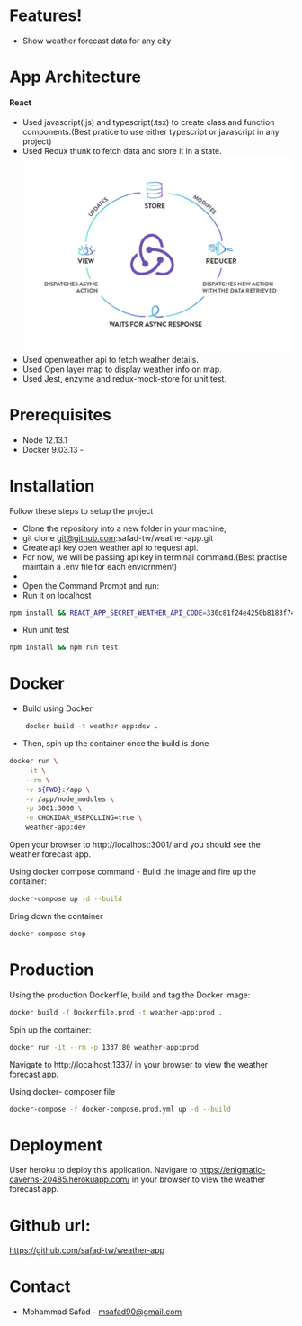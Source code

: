 # Features!
  - Show weather forecast data for any city
 
# App Architecture

#### React 
 - Used javascript(.js) and typescript(.tsx) to create class and function       components.(Best pratice to use either typescript or javascript in any project)
 - Used Redux thunk to fetch data and store it in a state.
 ![alt tag](https://github.com/safad-tw/weather-app/blob/main/redux.png)
 - Used openweather api to fetch weather details.
 - Used Open layer map to display weather info on map.
 - Used Jest, enzyme and redux-mock-store for unit test.

# Prerequisites

- Node 12.13.1
- Docker 9.03.13 -


# Installation
Follow these steps to setup the project 
- Clone the repository into a new folder in your machine; 
- git clone git@github.com:safad-tw/weather-app.git
- Create api key open weather api to request api.
- For now, we will be passing api key in terminal command.(Best practise maintain a .env file for each enviornment)
- 
- Open the Command Prompt and run: 
- Run it on localhost
```sh
npm install && REACT_APP_SECRET_WEATHER_API_CODE=330c81f24e4250b8183f74ad127506ac npm start
 ```
 - Run unit test
```sh
npm install && npm run test
 ```
 
  # Docker
 - Build using Docker
```sh
    docker build -t weather-app:dev .
 ```
 - Then, spin up the container once the build is done
```sh
docker run \
    -it \
    --rm \
    -v ${PWD}:/app \
    -v /app/node_modules \
    -p 3001:3000 \
    -e CHOKIDAR_USEPOLLING=true \
    weather-app:dev
 ```
 Open your browser to http://localhost:3001/ and you should see the weather forecast app.
 
Using docker compose command - Build the image and fire up the container:
 ```sh
 docker-compose up -d --build
  ```
Bring down the container
```sh
docker-compose stop
 ```
    
# Production
Using the production Dockerfile, build and tag the Docker image:
```sh
docker build -f Dockerfile.prod -t weather-app:prod .
 ```
 
 Spin up the container:
 
 ```sh
docker run -it --rm -p 1337:80 weather-app:prod
 ```
 
Navigate to http://localhost:1337/ in your browser to view the weather forecast app.


Using docker- composer file
 ```sh
docker-compose -f docker-compose.prod.yml up -d --build
 ```


# Deployment

User heroku to deploy this application.
Navigate to https://enigmatic-caverns-20485.herokuapp.com/ in your browser to view the weather forecast app.

# Github url:
https://github.com/safad-tw/weather-app
# Contact
 - Mohammad Safad - msafad90@gmail.com




